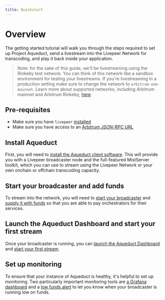 ```yaml
---
title: Quickstart
---
```


# Overview

The getting started tutorial will walk you through the steps required to set up Project Aqueduct, send a
livestream into the Livepeer Network for transcoding, and play it back
inside your application.

> Note: for the sake of this guide, we'll be livestreaming using the Rinkeby
> test network. You can think of this network like a sandbox environment for
> testing your livestreams. If you're livestreaming in a production setting make
> sure to change the network to `arbitrum-one-mainnet`. Learn more about supported networks,
> including Arbitrum mainnet and Arbitrum Rinkeby,
> [here](/installation/connect-to-arbitrum#supported-networks).

## Pre-requisites

- Make sure you have `livepeer` [installed](/installation/install-livepeer/)
- Make sure you have access to an
  [Arbitrum JSON-RPC URL](/installation/connect-to-arbitrum)

## Install Aqueduct

First, you will need to [install the Aqueduct client software](docs/broadcasters/getting-started/install). This will provide you with a Livepeer broadcaster node and the full-featured MistServer toolkit, which you can use to stream using the Livepeer Network or your own onchain or offchain transcoding capacity.

## Start your broadcaster and add funds

To stream into the network, you will need to [start your broadcaster](/broadcasters/getting-started/run-broadcaster) and [supply it with funds](/broadcasters/getting-started/deposit-broadcasting-funds) so that you are able to pay orchestrators for their services.


## Launch the Aqueduct Dashboard and start your first stream

Once your broadcaster is running, you can [launch the Aqueduct Dashboard](/broadcasters/getting-started/launch-ui) and [start your first stream](/broadcasters/getting-started/create-livestream).

## Set up monitoring 

To ensure that your instance of Aqueduct is healthy, it's helpful to set up monitoring. Two particularly important monitoring tools are [a Grafana dashboard](/broadcasters/how-to-guides/grafana) and a [low funds alert](/broadcasters/how-to-guides/managing-broadcasters/low-funds-alert.md) to let you know when your broadcaster is running low on funds.

